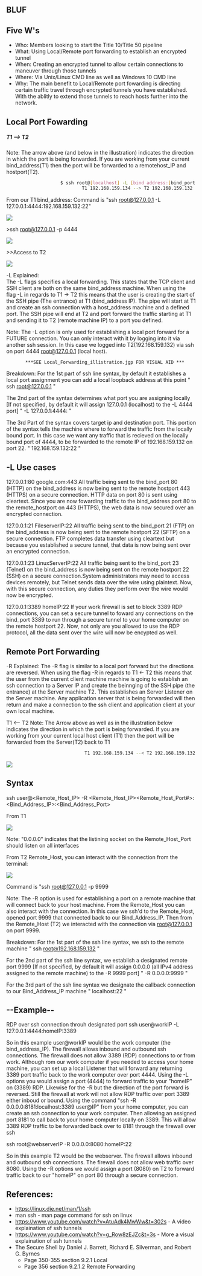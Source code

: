 ## BLUF

 
 
## Five W's
- Who: Members looking to start the Title 10/Title 50 pipeline
- What: Using Local/Remote port forwarding to establish an encrypted tunnel  
- When: Creating an encrypted tunnel to allow certain connections to maneuver through those tunnels 
- Where: Via Unix/Linux CMD line as well as Windows 10 CMD line 
- Why: The main benefit to Local/Remote port fowarding is directing certain traffic travel through encrypted tunnels you have established. 
With the ablitly to extend those tunnels to reach hosts further into the network.

## Local Port Fowarding
#####                                       T1 --> T2
Note: The arrow above (and below in the illustration) indicates the direction in which the port is being forwarded. If you are working from your current bind\_address(T1) then the port will be forwarded to a remotehost\_IP and hostport(T2).


 
```sh
                    $ ssh root@[localhost] -L [bind_address:]bind_port:host:hostport
                            T1 192.168.159.134 --> T2 192.168.159.132
```
From our T1 bind_address:
Command is  "ssh root@127.0.0.1 -L 127.0.0.1:4444:192.168.159.132:22"

![](https://github.com/isaaccarjr/phoenix/blob/master/A%20to%20B.PNG?raw=true) 

\>ssh root@127.0.0.1 -p 4444

![](https://github.com/isaaccarjr/phoenix/blob/master/A%20to%20B%202.PNG?raw=true)

\>>Access to T2 
  
![](https://github.com/isaaccarjr/phoenix/blob/master/Local_Forward_illistration.jpg?raw=true)



-L Explained:  
The -L flags specifies a local forwarding. This states that the TCP client and SSH client are both on the same bind_address machine.
When using the flag -L in regards to T1 -> T2 this means that the user is creating the start of the SSH pipe (The entrance) 
at T1 (bind_address IP). The pipe will start at T1 and create an ssh connection with a host_address machine and a defined port. The SSH pipe will end at T2 and port forward the traffic starting at T1 and sending it to T2 (remote machine IP) to a port you defined. 
           
Note: The -L option is only used for establishing a local port forward for a FUTURE connection. You can only interact with it by logging 
into it via another ssh session. In this case we logged into T2(192.168.159.132) via ssh on port 4444 root@127.0.0.1 (local host).             
           
           ***SEE Local_Forwarding_illistration.jgp FOR VISUAL AID ***
           
Breakdown:
For the 1st part of ssh line syntax, by default it establishes a local port assignment you can add a local loopback address at this point 
           " ssh root@127.0.0.1 "
           
The 2nd part of the syntax determines what port you are assigning locally [If not specified, by default it will assign 127.0.0.1 (localhost) to the -L 4444 port]
           " -L 127.0.0.1:4444: "

 

The 3rd Part of the syntax covers target ip and destination port. This portion of the syntax tells the machine where to forward the traffic from the locally bound port. 
In this case we want any traffic that is recieved on the locally bound port of 4444, to be forwarded to the remote IP of 192.168.159.132 on port 22.
           " 192.168.159.132:22 "
           
##    -L Use cases 
127.0.0.1:80 
google.com:443 
All traffic being sent to the bind\_port 80 (HTTP) on the bind\_address is now being sent to the remote hostport 443 (HTTPS) on a secure connection. HTTP data on port 80 is sent using cleartext. Since you are now fowarding traffic to the bind\_address port 80 to the remote\_hostport on 443 (HTTPS), the web data is now secured over an encrypted connection. 

 
127.0.0.1:21
FileserverIP:22
All traffic being sent to the bind\_port 21 (FTP) on the bind\_address is now being sent to the remote hostport 22 (SFTP) on a secure connection. FTP completes data transfer using cleartext but because you established a secure tunnel, that data is now being sent over an encrypted connection.

 
127.0.0.1:23
LinuxServerIP:22
All traffic being sent to the bind\_port 23 (Telnet) on the bind\_address is now being sent on the remote hostport 22 (SSH) on a secure connection.System administrators may need to access devices remotely, but Telnet sends data over the wire using plaintext. Now, with this secure connection, any duties they perform over the wire would now be encrypted.  

 
127.0.0.1:3389
homeIP:22
If your work firewall is set to block 3389 RDP connections, you can set a secure tunnel to foward any connections on the bind\_port 3389 to run through a secure tunnel to your home computer on the remote hostport 22. Now, not only are you allowed to use the RDP protocol, all the data sent over the wire will now be encypted as well.

##           Remote Port Forwarding
-R Explained:
The -R flag is similar to a local port forward but the directions are reversed. When using the flag -R in regards to T1 <- T2 this means that the user from the current client machine machine is going to establish an ssh connection to a Server IP and create the beinnging of the SSH pipe (the entrance) at the Server machine T2. This establishes an Server Listener on the Server machine. Any application server that is being forwarded will then return and make a connection to the ssh client and application client at your own local machine.

T1 <-- T2
Note: The Arrow above as well as in the illustration below indicates the direction in which the port is being forwarded. If you are working from your current local host client (T1) then the port will be forwarded from the Server(T2) back to T1

```sh
                             T1 192.168.159.134 --< T2 192.168.159.132
```

![](https://github.com/isaaccarjr/phoenix/blob/master/Remote_Forwarding_illistration.jpg?raw=true)

## Syntax
ssh user@<Remote_Host_IP> -R <Remote_Host_IP><Remote_Host_Port#>:<Bind_Address_IP>:<Bind_Address_Port>

From T1

![](https://github.com/isaaccarjr/phoenix/blob/master/4.PNG?raw=true)

Note: "0.0.0.0" indicates that the listining socket on the Remote_Host_Port should listen on all interfaces

From T2 Remote_Host, you can interact with the connection from the terminal:

![](https://github.com/isaaccarjr/phoenix/blob/master/3.PNG?raw=true)

Command is "ssh root@127.0.0.1 -p 9999

Note: The -R option is used for establishing a port on a remote machine that will connect back to your host machine. From the Remote_Host you can also interact with the connection. In this case we ssh'd to the Remote_Host, opened port 9999 that connected back to our Bind_Address_IP. Then from the Remote_Host (T2) we interacted with the connection via root@127.0.0.1 on port 9999.

Breakdown:
For the 1st part of the ssh line syntax, we ssh to the remote machine 
           " ssh root@192.168.159.132 "
           
For the 2nd part of the ssh line syntax, we establish a designated remote port 9999 [If not specified, by default it will assign 0.0.0.0 (all IPv4 address assigned to the remote machine) to the -R 9999 port]
           " -R 0.0.0.0:9999 "
           
For the 3rd part of the ssh line syntax we designate the callback connection to our Bind_Address_IP machine 
           " localhost:22 "
           
           
##          --Example--
RDP over ssh connection throuh designated port
ssh user@workIP -L 127.0.0.1:4444:homeIP:3389  

So in this example user@workIP  would be the work computer (the bind_address_IP). The firewall allows inbound and outbound ssh connections. The firewall does not allow 3389 (RDP) connections to or from work. Although rom our work computer if you needed to access your home machine, you can set up a local Listener that will forward any returning 3389 port traffic back to the work computer over port 4444. Using the -L options you would assign a port (4444) to forward traffic to your "homeIP" on (3389) RDP. 
Likewise for the -R but the direction of the port forward is reversed. Still the firewall at work will not allow RDP traffic over port 3389 either inboud or bound. Using the command "ssh -R 0.0.0.0:8181:localhost:3389 user@IP" from your home computer, you can create an ssh connection to your work computer. Then allowing an assigned port 8181 to call back to your home computer locally on 3389. This will allow 3389 RDP traffic to be forwarded back over to 8181 through the firewall over ssh

ssh root@webserverIP -R 0.0.0.0:8080:homeIP:22 

So in this example T2 would be the webserver. The firewall allows inbound and outbound ssh connections. The firewall does not allow web traffic over 8080. 
Using the -R options we would assign a port (8080) on T2 to forward traffic back to our "homeIP" on port 80 through a secure connection.    

## References:
- https://linux.die.net/man/1/ssh
- man ssh - man page command for ssh on linux
- https://www.youtube.com/watch?v=AtuAdk4MwWw&t=302s - A video explaination of ssh tunnels
- https://www.youtube.com/watch?v=g_Row8zEJZc&t=3s - More a visual explaination of ssh tunnels
- The Secure Shell by Daniel J. Barrett, Richard E. Silverman, and Robert G. Byrnes   
    - Page 350-355 section 9.2.1 Local 
    - Page 356 section 9.2.1.2 Remote Forwarding
